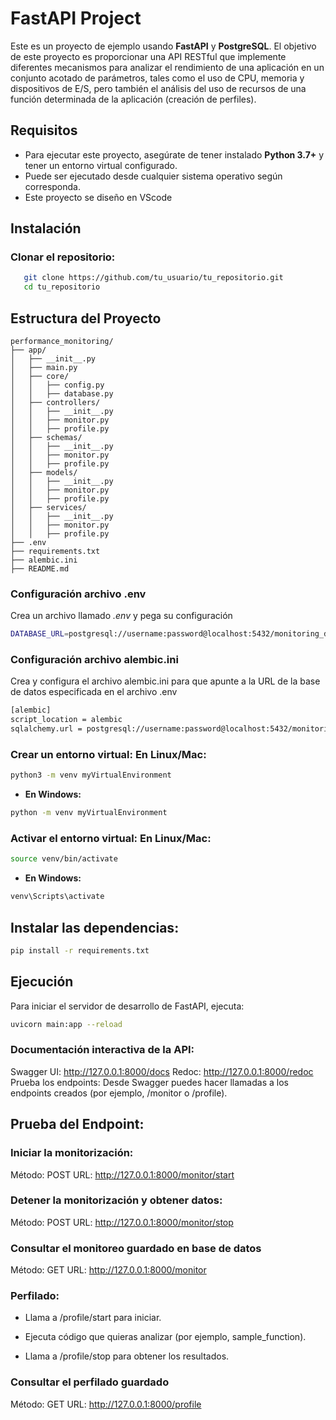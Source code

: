 # FastAPI Project

Este es un proyecto de ejemplo usando **FastAPI** y **PostgreSQL**. El objetivo de este proyecto es proporcionar una API RESTful que implemente diferentes mecanismos para analizar el rendimiento de una aplicación en un conjunto acotado de parámetros, tales como el uso de CPU, memoria y dispositivos de E/S, pero también el análisis del uso de recursos de una función determinada de la aplicación (creación de perfiles).

## Requisitos

- Para ejecutar este proyecto, asegúrate de tener instalado **Python 3.7+** y tener un entorno virtual configurado.
- Puede ser ejecutado desde cualquier sistema operativo según corresponda.
- Este proyecto se diseño en VScode

## Instalación

### **Clonar el repositorio:**

```bash
   git clone https://github.com/tu_usuario/tu_repositorio.git
   cd tu_repositorio
```
## Estructura del Proyecto

```
performance_monitoring/
├── app/
│   ├── __init__.py
│   ├── main.py
│   ├── core/
│   │   ├── config.py
│   │   ├── database.py
│   ├── controllers/
│   │   ├── __init__.py
│   │   ├── monitor.py
│   │   ├── profile.py
│   ├── schemas/
│   │   ├── __init__.py
│   │   ├── monitor.py
│   │   ├── profile.py
│   ├── models/
│   │   ├── __init__.py
│   │   ├── monitor.py
│   │   ├── profile.py
│   ├── services/
│   │   ├── __init__.py
│   │   ├── monitor.py
│   │   ├── profile.py
├── .env
├── requirements.txt
├── alembic.ini
├── README.md

```

### Configuración archivo .env

Crea un archivo llamado *.env* y pega su configuración
```bash
DATABASE_URL=postgresql://username:password@localhost:5432/monitoring_db
```

### Configuración archivo alembic.ini
Crea y configura el archivo alembic.ini para que apunte a la URL de la base de datos especificada en el archivo .env

```bash
[alembic]
script_location = alembic
sqlalchemy.url = postgresql://username:password@localhost:5432/monitoring_db
```

### **Crear un entorno virtual: En Linux/Mac:**
```bash
python3 -m venv myVirtualEnvironment
```

- **En Windows:**
```bash
python -m venv myVirtualEnvironment
```

### Activar el entorno virtual: En Linux/Mac:
```bash
source venv/bin/activate
```

- **En Windows:**
```bash
venv\Scripts\activate
```

## Instalar las dependencias:
```bash
pip install -r requirements.txt
```

## Ejecución

Para iniciar el servidor de desarrollo de FastAPI, ejecuta:
```bash
uvicorn main:app --reload
```

### Documentación interactiva de la API:

Swagger UI: http://127.0.0.1:8000/docs
Redoc: http://127.0.0.1:8000/redoc
Prueba los endpoints:
Desde Swagger puedes hacer llamadas a los endpoints creados (por ejemplo, /monitor o /profile).

## Prueba del Endpoint:
### Iniciar la monitorización:

Método: POST
URL: http://127.0.0.1:8000/monitor/start

### Detener la monitorización y obtener datos:
Método: POST
URL: http://127.0.0.1:8000/monitor/stop

### Consultar el monitoreo guardado en base de datos
Método: GET
URL: http://127.0.0.1:8000/monitor

### Perfilado:

- Llama a /profile/start para iniciar.

- Ejecuta código que quieras analizar (por ejemplo, sample_function).

- Llama a /profile/stop para obtener los resultados.

### Consultar el perfilado guardado
Método: GET
URL: http://127.0.0.1:8000/profile
